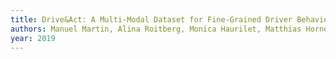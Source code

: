 ```yaml
---
title: Drive&Act: A Multi-Modal Dataset for Fine-Grained Driver Behavior Recognition in Autonomous Vehicles
authors: Manuel Martin, Alina Roitberg, Monica Haurilet, Matthias Horne, Simon ReiB, Michael Voit, Rainer Stiefelhagen
year: 2019
---
```


